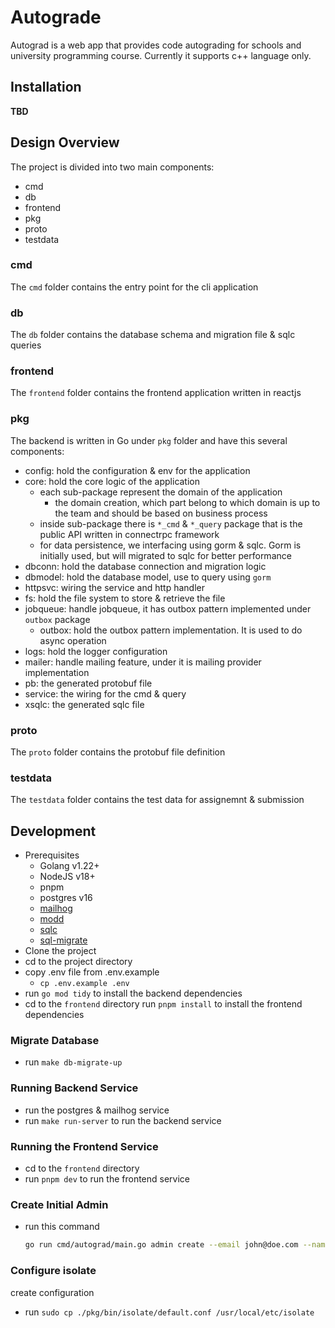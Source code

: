 # Autograde

Autograd is a web app that provides code autograding for schools and university programming course.
Currently it supports c++ language only.

## Installation
__TBD__

## Design Overview
The project is divided into two main components:
- cmd
- db
- frontend
- pkg
- proto
- testdata

### cmd
The `cmd` folder contains the entry point for the cli application 

### db
The `db` folder contains the database schema and migration file & sqlc queries

### frontend
The `frontend` folder contains the frontend application written in reactjs

### pkg
The backend is written in Go under `pkg` folder and have this several components:
- config: hold the configuration & env for the application
- core: hold the core logic of the application
  - each sub-package represent the domain of the application
    - the domain creation, which part belong to which domain is up to the team and should be based on business process
  - inside sub-package there is `*_cmd` & `*_query` package that is the public API written in connectrpc framework
  - for data persistence, we interfacing using gorm & sqlc. Gorm is initially used, but will migrated to sqlc for better performance
- dbconn: hold the database connection and migration logic
- dbmodel: hold the database model, use to query using `gorm`
- httpsvc: wiring the service and http handler
- fs: hold the file system to store & retrieve the file
- jobqueue: handle jobqueue, it has outbox pattern implemented under `outbox` package
  - outbox: hold the outbox pattern implementation. It is used to do async operation
- logs: hold the logger configuration
- mailer: handle mailing feature, under it is mailing provider implementation
- pb: the generated protobuf file
- service: the wiring for the cmd & query
- xsqlc: the generated sqlc file 

### proto
The `proto` folder contains the protobuf file definition

### testdata
The `testdata` folder contains the test data for assignemnt & submission

## Development
- Prerequisites
  - Golang v1.22+
  - NodeJS v18+
  - pnpm
  - postgres v16
  - [mailhog](https://github.com/mailhog/MailHog)
  - [modd](https://github.com/cortesi/modd)
  - [sqlc](https://docs.sqlc.dev/en/latest/overview/install.html)
  - [sql-migrate](https://github.com/rubenv/sql-migrate)
- Clone the project
- cd to the project directory
- copy .env file from .env.example
  - `cp .env.example .env`
- run `go mod tidy` to install the backend dependencies
- cd to the `frontend` directory run `pnpm install` to install the frontend dependencies

### Migrate Database
- run `make db-migrate-up`

### Running Backend Service
- run the postgres & mailhog service
- run `make run-server` to run the backend service

### Running the Frontend Service
- cd to the `frontend` directory
- run `pnpm dev` to run the frontend service

### Create Initial Admin
- run this command
  ```bash
  go run cmd/autograd/main.go admin create --email john@doe.com --name "john doe" --password "supersecret"
  ```

### Configure isolate
create configuration
- run `sudo cp ./pkg/bin/isolate/default.conf /usr/local/etc/isolate`
